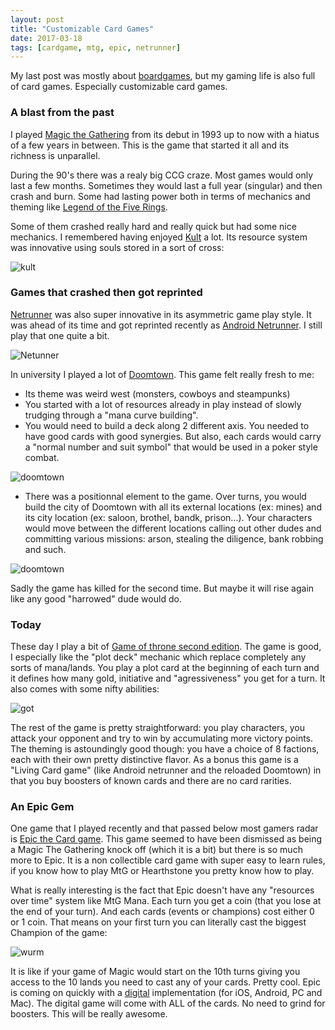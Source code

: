 ```yaml
---
layout: post
title: "Customizable Card Games"
date: 2017-03-18
tags: [cardgame, mtg, epic, netrunner]
---
```


My last post was mostly about [boardgames](https://lochrist.github.io/blog/2017-03-18-boargames), but my gaming life is also full of card games. Especially customizable card games.

### A blast from the past
I played [Magic the Gathering](http://magic.wizards.com/en) from its debut in 1993 up to now with a hiatus of a few years in between. This is the game that started it all and its richness is unparallel.

During the 90's there was a realy big CCG craze. Most games would only last a few months. Sometimes they would last a full year (singular) and then crash and burn. Some had lasting power both in terms of mechanics and theming like [Legend of the Five Rings](https://www.l5r.com/).

Some of them crashed really hard and really quick but had some nice mechanics. I remembered having enjoyed [Kult](https://boardgamegeek.com/boardgame/1519/kult) a lot. Its resource system was innovative using souls stored in a sort of cross:

![kult](https://cf.geekdo-images.com/images/pic92122.jpg)

### Games that crashed then got reprinted

[Netrunner](https://boardgamegeek.com/boardgame/1301/netrunner) was also super innovative in its asymmetric game play style. It was ahead of its time and got reprinted recently as [Android Netrunner](https://boardgamegeek.com/boardgame/124742/android-netrunner). I still play that one quite a bit.

![Netunner](https://cf.geekdo-images.com/images/pic143110_md.jpg)

In university I played a lot of [Doomtown](https://boardgamegeek.com/boardgame/156714/doomtown-reloaded). This game felt really fresh to me:
- Its theme was weird west (monsters, cowboys and steampunks)
- You started with a lot of resources already in play instead of slowly trudging through a "mana curve building".
- You would need to build a deck along 2 different axis. You needed to have good cards with good synergies. But also, each cards would carry a "normal number and suit symbol" that would be used in a poker style combat.

![doomtown](https://cf.geekdo-images.com/images/pic1963883_md.jpg)

- There was a positionnal element to the game. Over turns, you would build the city of Doomtown with all its external locations (ex: mines) and its city location (ex: saloon, brothel, bandk, prison...). Your characters would move between the different locations calling out other dudes and committing various missions: arson, stealing the diligence, bank robbing and such.

![doomtown](https://cf.geekdo-images.com/images/pic2335454_lg.jpg)

Sadly the game has killed for the second time. But maybe it will rise again like any good "harrowed" dude would do.

### Today

These day I play a bit of [Game of throne second edition](https://www.fantasyflightgames.com/en/products/a-game-of-thrones-the-board-game-second-edition/). The game is good, I especially like the "plot deck" mechanic which replace completely any sorts of mana/lands. You play a plot card at the beginning of each turn and it defines how many gold, initiative and "agressiveness" you get for a turn. It also comes with some nifty abilities:

![got](http://lcg-cdn.fantasyflightgames.com/got2nd/GT01_26.jpg)

The rest of the game is pretty straightforward: you play characters, you attack your opponent and try to win by accumulating more victory points. The theming is astoundingly good though: you have a choice of 8 factions, each with their own pretty distinctive flavor. As a bonus this game is a "Living Card game" (like Android netrunner and the reloaded Doomtown) in that you buy boosters of known cards and there are no card rarities.

### An Epic Gem

One game that I played recently and that passed below most gamers radar is [Epic the Card game](http://www.epiccardgame.com/). This game seemed to have been dismissed as being a Magic The Gathering knock off (which it is a bit) but there is so much more to Epic. It is a non collectible card game with super easy to learn rules, if you know how to play MtG or Hearthstone you pretty know how to play.

What is really interesting is the fact that Epic doesn't have any "resources over time" system like MtG Mana. Each turn you get a coin (that you lose at the end of your turn). And each cards (events or champions) cost either 0 or 1 coin. That means on your first turn you can literally cast the biggest Champion of the game:

![wurm](http://www.epiccardgame.com/wp-content/uploads/2015/09/elder_greatwurm.jpg)

It is like if your game of Magic would start on the 10th turns giving you access to the 10 lands you need to cast any of your cards. Pretty cool. Epic is coming on quickly with a [digital](https://www.kickstarter.com/projects/1172937197/epic-digital-card-game) implementation (for iOS, Android, PC and Mac). The digital game will come with ALL of the cards. No need to grind for boosters. This will be really awesome.